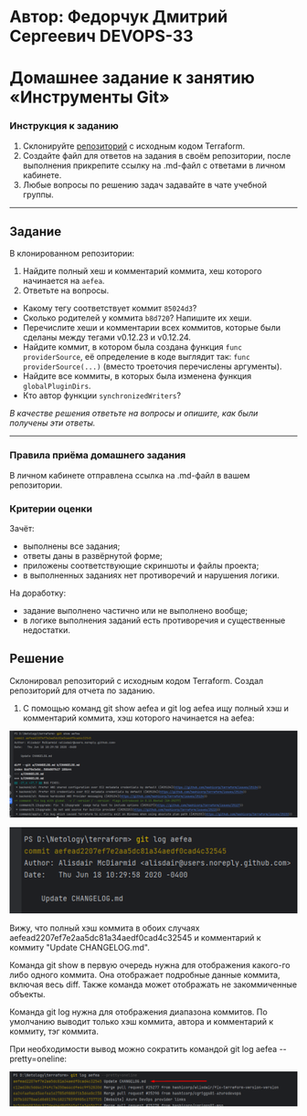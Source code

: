 # Автор: Федорчук Дмитрий Сергеевич DEVOPS-33

# Домашнее задание к занятию «Инструменты Git»

### Инструкция к заданию

1. Склонируйте [репозиторий](https://github.com/hashicorp/terraform) с исходным кодом Terraform.
2. Создайте файл для ответов на задания в своём репозитории, после выполнения прикрепите ссылку на .md-файл с ответами в личном кабинете.
3. Любые вопросы по решению задач задавайте в чате учебной группы.

------

## Задание

В клонированном репозитории:

1. Найдите полный хеш и комментарий коммита, хеш которого начинается на `aefea`.
2. Ответьте на вопросы.

* Какому тегу соответствует коммит `85024d3`?
* Сколько родителей у коммита `b8d720`? Напишите их хеши.
* Перечислите хеши и комментарии всех коммитов, которые были сделаны между тегами  v0.12.23 и v0.12.24.
* Найдите коммит, в котором была создана функция `func providerSource`, её определение в коде выглядит так: `func providerSource(...)` (вместо троеточия перечислены аргументы).
* Найдите все коммиты, в которых была изменена функция `globalPluginDirs`.
* Кто автор функции `synchronizedWriters`? 

*В качестве решения ответьте на вопросы и опишите, как были получены эти ответы.*

---

### Правила приёма домашнего задания

В личном кабинете отправлена ссылка на .md-файл в вашем репозитории.

### Критерии оценки

Зачёт:

* выполнены все задания;
* ответы даны в развёрнутой форме;
* приложены соответствующие скриншоты и файлы проекта;
* в выполненных заданиях нет противоречий и нарушения логики.

На доработку:

* задание выполнено частично или не выполнено вообще;
* в логике выполнения заданий есть противоречия и существенные недостатки.


## Решение

Склонировал репозиторий с исходным кодом Terraform. Создал репозиторий для отчета по заданию.

1. С помощью команд git show aefea и git log aefea ищу полный хэш и комментарий коммита, хэш которого начинается на aefea:

![img.png](img.png)

![img_1.png](img_1.png)

Вижу, что полный хэш коммита в обоих случаях aefead2207ef7e2aa5dc81a34aedf0cad4c32545 и комментарий к коммиту "Update CHANGELOG.md".

Команда git show в первую очередь нужна для отображения какого-го либо одного коммита. Она отображает подробные данные коммита, включая весь diff. Также команда может отображать не закоммиченные объекты.

Команда git log нужна для отображения диапазона коммитов. По умолчанию выводит только хэш коммита, автора и комментарий к коммиту, тэг коммита. 

При необходимости вывод можно сократить командой git log aefea --pretty=oneline:

![img_2.png](img_2.png)